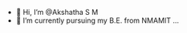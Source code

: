 - 👋 Hi, I’m @Akshatha S M
- 🌱 I’m currently pursuing my B.E. from NMAMIT ...
  


<!---
Akshatha305/Akshatha305 is a ✨ special ✨ repository because its `README.md` (this file) appears on your GitHub profile.
You can click the Preview link to take a look at your changes.
--->
